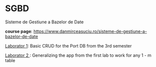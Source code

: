# SGBD
Sisteme de Gestiune a Bazelor de Date

**course page**: https://www.danmirceasuciu.ro/sisteme-de-gestiune-a-bazelor-de-date

<a href="https://github.com/andrei45635/lab1_SGBD"> Laborator 1</a>: Basic CRUD for the Port DB from the 3rd semester

<a href="https://github.com/andrei45635/lab2_SGBD"> Laborator 2 </a>: Generalizing the app from the first lab to work for any 1 - m table
